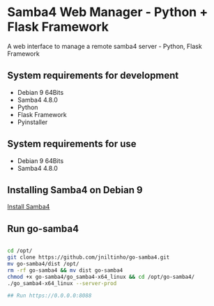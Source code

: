 # Samba4 Web Manager - Python + Flask Framework
A web interface to manage a remote samba4 server - Python, Flask Framework


## System requirements for development

- Debian 9 64Bits
- Samba4 4.8.0
- Python
- Flask Framework
- Pyinstaller


## System requirements for use

- Debian 9 64Bits
- Samba4 4.8.0


## Installing Samba4 on Debian 9

[Install Samba4](https://github.com/jniltinho/go-samba4/tree/master/contribute)


## Run go-samba4

```bash

cd /opt/
git clone https://github.com/jniltinho/go-samba4.git
mv go-samba4/dist /opt/
rm -rf go-samba4 && mv dist go-samba4
chmod +x go-samba4/go_samba4-x64_linux && cd /opt/go-samba4/
./go_samba4-x64_linux --server-prod

## Run https://0.0.0.0:8088

```
